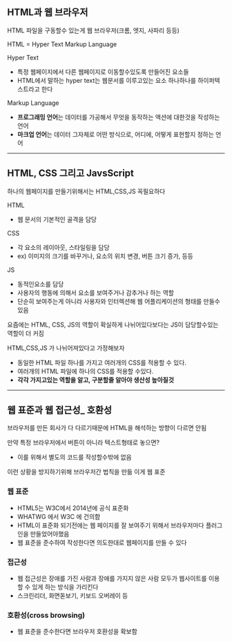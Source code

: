 ## HTML과 웹 브라우저 

HTML 파일을 구동할수 있는게 웹 브라우저(크롬, 엣지, 사파리 등등)

HTML = Hyper Text Markup Language

Hyper Text
- 특정 웹페이지에서 다른 웹페이지로 이동할수있도록 만들어진 요소들
- HTML에서 말하는 hyper text는 웹문서를 이루고있는 요소 하나하나를 하이퍼텍스트라고 한다

Markup Language
- **프로그래밍 언어**는 데이터를 가공해서 무엇을 동작하는 액션에 대한것을 작성하는 언어
- **마크업 언어**는 데이터 그자체로 어떤 방식으로, 어디에, 어떻게 표현할지 정하는 언어



---
## HTML, CSS 그리고 JavsScript

하나의 웹페이지를 만들기위해서는 HTML,CSS,JS 꼭필요하다

HTML
- 웹 문서의 기본적인 골격을 담당

CSS
- 각 요소의 레이아웃, 스타일링을 담당
- ex) 이미지의 크기를 바꾸거나, 요소의 위치 변경, 버튼 크기 증가, 등등

JS
- 동적인요소를 담당
- 사용자의 행동에 의해서 요소를 보여주거나 감추거나 하는 역할
- 단순히 보여주는게 아니라 사용자와 인터렉션해 웹 어플리케이션의 형태를 만들수 있음


요즘에는 HTML, CSS, JS의 역할이 확실하게 나뉘어있다보다는 JS이 담당할수있는 역할이 더 커짐

HTML,CSS,JS 가 나뉘어져있다고 가정해보자
- 동일한 HTML 파일 하나를 가지고 여러개의 CSS를 적용할 수 있다.
- 여러개의 HTML 파일에 하나의 CSS를 적용할 수있다.
- **각각 가지고있는 역할을 알고, 구분할줄 알아야 생산성 높아질것**



---
## 웹 표준과 웹 접근성_ 호환성

브라우저를 만든 회사가 다 다르기때문에 HTML을 해석하는 방향이 다르면 안됨

만약 특정 브라우저에서 버튼이 아니라 텍스트형태로 놓으면?
- 이를 위해서 별도의 코드를 작성할수밖에 없음

이런 상황을 방지하기위해 브라우저간 법칙을 만듦 이게 웹 표준

### 웹 표준
- HTML5는 W3C에서 2014년에 공식 표준화
- WHATWG 에서 W3C 에 건의함
- HTML이 표준화 되기전에는 웹 페이지를 잘 보여주기 위해서 브라우저마다 플러그인을 만들었어야했음
- 웹 표준을 준수하여 작성한다면 의도한대로 웹페이지를 만들 수 있다

### 접근성
- 웹 접근성은 장애를 가진 사람과 장애를 가지지 않은 사람 모두가 웹사이트를 이용할 수 있게 하는 방식을 가리킨다
- 스크린리더, 화면돋보기, 키보드 오버레이 등

### 호환성(cross browsing)
- 웹 표준을 준수한다면 브라우저 호환성을 확보함
